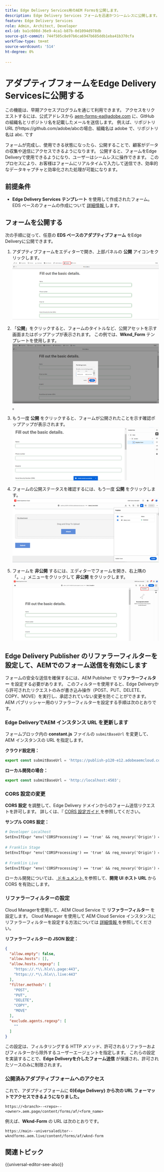 ```yaml
---
title: Edge Delivery Services用のAEM Formsを公開します。
description: Edge Delivery Services フォームを迅速かつシームレスに公開します。
feature: Edge Delivery Services
role: Admin, Architect, Developer
exl-id: ba1c608d-36e9-4ca1-b87b-0d1094d978db
source-git-commit: 744f505c8e97b6ca6947b685ddb1eba41b370cfa
workflow-type: tm+mt
source-wordcount: '514'
ht-degree: 0%

---
```


# アダプティブフォームをEdge Delivery Servicesに公開する

<span class="preview"> この機能は、早期アクセスプログラムを通じて利用できます。 アクセスをリクエストするには、公式アドレスから <a href="mailto:aem-forms-ea@adobe.com">aem-forms-ea@adobe.com</a> に、GitHub の組織名とリポジトリ名を記載したメールを送信します。 例えば、リポジトリ URL がhttps://github.com/adobe/abcの場合、組織名は adobe で、リポジトリ名は abc.</span> です


フォームが完成し、使用できる状態になったら、公開することで、顧客がデータの収集や送信にアクセスできるようになります。 公開すると、フォームをEdge Deliveryで使用できるようになり、ユーザーはシームレスに操作できます。 このプロセスにより、お客様はフォームにリアルタイムで入力して送信でき、効率的なデータキャプチャと効率化された処理が可能になります。

## 前提条件

* **Edge Delivery Services テンプレート** を使用して作成されたフォーム。 EDS ベースのフォームの作成について [ 詳細情報 ](/help/edge/docs/forms/universal-editor/getting-started-universal-editor.md) します。

## フォームを公開する

次の手順に従って、任意の **EDS ベースのアダプティブフォーム** をEdge Deliveryに公開できます。

<!--1. Select the **Adaptive Form** that you want to publish and click the **Edit** ![edit icon](/help/forms/assets/edit.svg) icon.
   ![Select EDS-Based Form](/help/forms/assets/select-eds-based-form.png)-->

1. アダプティブフォームをエディターで開き、上部パネルの **公開** アイコンをクリックします。
   ![ 「公開」をクリック ](/help/forms/assets/publish-icon-eds-form.png)

1. 「**公開**」をクリックすると、フォームのタイトルなど、公開アセットを示す画面またはポップアップが表示されます。 この例では、**Wknd_Form** テンプレートを使用します。
   ![ 「公開」をクリックします ](/help/forms/assets/on-click-publish.png)。

1. もう一度 **公開** をクリックすると、フォームが公開されたことを示す確認ポップアップが表示されます。
   ![ 公開成功 ](/help/forms/assets/publish-success.png)

1. フォームの公開ステータスを確認するには、もう一度 **公開** をクリックします。
   ![公開ステータス](/help/forms/assets/publish-status.png)

1. フォームを **非公開** するには、エディターでフォームを開き、右上隅の「。..」メニューをクリックして **非公開** をクリックします。
   ![ 非公開 ](/help/forms/assets/unpublish--form.png)

## Edge Delivery Publisher のリファラーフィルターを設定して、AEMでのフォーム送信を有効にします

フォームの安全な送信を確保するには、AEM Publisher で **リファラーフィルター** を設定する必要があります。 このフィルターを使用すると、Edge Deliveryから許可されたリクエストのみが書き込み操作（POST、PUT、DELETE、COPY、MOVE）を実行し、承認されていない変更を防ぐことができます。 AEM パブリッシャー用のリファラーフィルターを設定する手順は次のとおりです。

### Edge DeliveryでAEM インスタンス URL を更新します

フォームブロック内の **constant.js** ファイルの `submitBaseUrl` を変更して、AEM インスタンスの URL を指定します。

**クラウド設定用：**

```js
export const submitBaseUrl = 'https://publish-p120-e12.adobeaemcloud.com';
```
**ローカル開発の場合：**

```js
export const submitBaseUrl = 'http://localhost:4503';
```

### CORS 設定の変更

**CORS 設定** を調整して、Edge Delivery ドメインからのフォーム送信リクエストを許可します。 詳しくは、『 [CORS 設定ガイド ](https://experienceleague.adobe.com/en/docs/experience-manager-learn/getting-started-with-aem-headless/deployments/configurations/cors) を参照してください。

**サンプル CORS 設定：**

```apache
# Developer Localhost
SetEnvIfExpr "env('CORSProcessing') == 'true' && req_novary('Origin') =~ m#(http://localhost(:\d+)?$)#" CORSTrusted=true

# Franklin Stage
SetEnvIfExpr "env('CORSProcessing') == 'true' && req_novary('Origin') =~ m#(https://.*\.hlx\.page$)#" CORSTrusted=true  

# Franklin Live
SetEnvIfExpr "env('CORSProcessing') == 'true' && req_novary('Origin') =~ m#(https://.*\.hlx\.live$)#" CORSTrusted=true
```
ローカル開発については、[ ドキュメント ](https://experienceleague.adobe.com/en/docs/experience-manager-cloud-service/content/headless/deployment/referrer-filter) を参照して、**開発 UI ホスト URL** から CORS を有効にします。

### リファラーフィルターの設定

Cloud Managerを使用して、AEM Cloud Service で **リファラーフィルター** を設定します。 Cloud Manager を使用して AEM Cloud Service インスタンスにリファラーフィルターを設定する方法については [ 詳細情報 ](https://experienceleague.adobe.com/en/docs/experience-manager-learn/foundation/security/understand-cross-origin-resource-sharing) を参照してください。

**リファラーフィルターの JSON 設定：**

```json
{
  "allow.empty": false,
  "allow.hosts": [],
  "allow.hosts.regexp": [
    "https://.*\\.hlx\\.page:443",
    "https://.*\\.hlx\\.live:443"
  ],
  "filter.methods": [
    "POST",
    "PUT",
    "DELETE",
    "COPY",
    "MOVE"
  ],
  "exclude.agents.regexp": [
    ""
  ]
}
```

この設定は、フィルタリングする HTTP メソッド、許可されるリファラーおよびフィルターから除外するユーザーエージェントを指定します。 これらの設定を実装することで、**Edge Deliveryを介したフォーム送信** が保護され、許可されたソースのみに制限されます。

### 公開済みアダプティブフォームへのアクセス

これで、アダプティブフォームに **0}Edge Delivery} から次の URL フォーマットでアクセスできるようになりました。**

```
https://<branch>--<repo>--<owner>.aem.page/content/forms/af/<form_name>
```

例えば、**Wknd-Form** の URL は次のとおりです。

```
https://main--universaleditor--wkndforms.aem.live/content/forms/af/wknd-form
```


## 関連トピック

{{universal-editor-see-also}}

